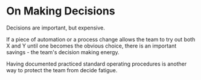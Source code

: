 # On Making Decisions

Decisions are important, but expensive. 

If a piece of automation or a process change allows the team to try out both X and Y until one becomes the obvious choice, there is an important savings - the team's decision making energy.

Having documented practiced standard operating procedures is another way to protect the team from decide fatigue.


